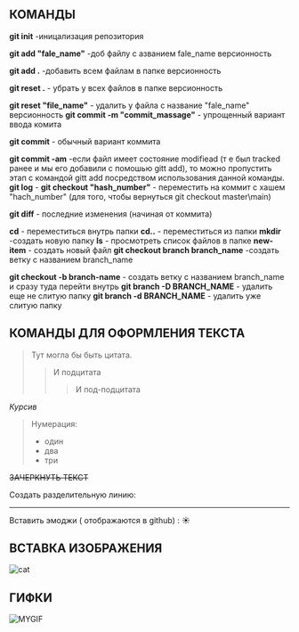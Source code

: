 
## КОМАНДЫ

**git init** -иницализация репозитория

**git add "fale_name"** -доб файлу с азванием fale_name версионность

**git add .** -добавить всем файлам в папке версионность

**git reset .** - убрать у всех файлов в папке версионность

**git reset "file_name"** - удалить у файла с название "fale_name" версионность 
**git commit -m "commit_massage"** - упрощенный вариант ввода комита

**git commit** - обычный вариант коммита

**git commit -am** -если файл имеет состояние modifiead (т е  был tracked ранее и мы его добавили с помошью gitt add), то можно пропустить этап с командой gitt add посредством использования данной команды.
**git log** - 
**git checkout "hash_number"** - переместить на коммит с хашем "hach_number" (для того, чтобы вернуться git checkout master\main)

**git diff** - последние изменения (начиная от коммита)

**cd** - переместиться внутрь папки
**cd..** - переместиться из папки
**mkdir** -создать новую папку
**ls** - просмотреть список файлов в папке
**new-item** - создать новый файл
**git checkout branch branch_name** -создать ветку с названием branch_name

**git checkout -b branch-name** - создать ветку с названием branch_name и сразу туда перейти внутрь
**git branch -D BRANCH_NAME** - удалить еще не слитую папку
**git branch -d BRANCH_NAME** - удалить уже слитую папку

## КОМАНДЫ ДЛЯ ОФОРМЛЕНИЯ ТЕКСТА

> Тут могла бы быть цитата.
>> И подцитата
>>> И под-подцитата



*Курсив*

> Нумерация:
> * один
> * два
> * три

~~ЗАЧЕРКНУТЬ ТЕКСТ~~

Создать разделительную линию:
____

Вставить эмоджи ( отображаются в github) : 
:sunny:


## ВСТАВКА ИЗОБРАЖЕНИЯ

![cat](https://cdnn1.ukraina.ru/img/07e6/0c/02/1041436899_0:206:2905:1840_1920x0_80_0_0_676d15c7dd4e1631648f7eee00d87561.jpg.webp)

## ГИФКИ

![MYGIF](https://media1.giphy.com/media/Hc8PMCBjo9BXa/giphy.gif?cid=ecf05e47bd9qlqztc038fy1fx42szox52xbnnlyed6qyylb0&ep=v1_gifs_related&rid=giphy.gif&ct=g)


